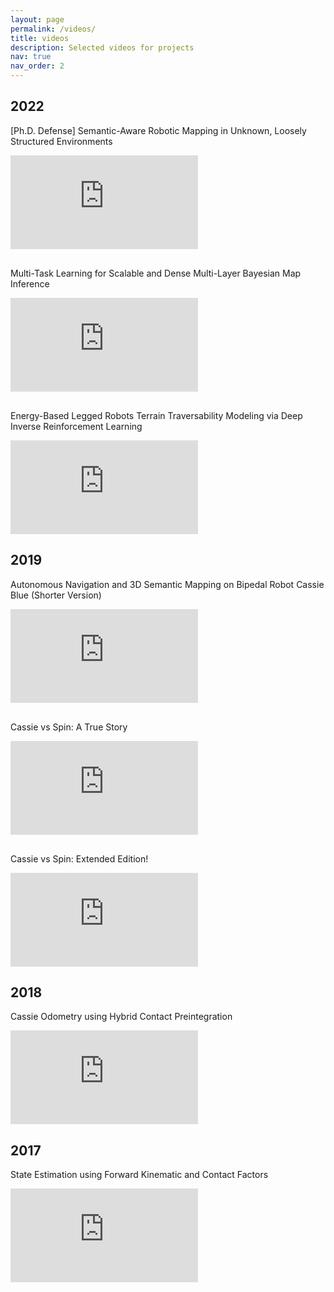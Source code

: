```yaml
---
layout: page
permalink: /videos/
title: videos
description: Selected videos for projects
nav: true
nav_order: 2
---
```


<div class="publications">

  <h2 class="year">2022</h2>
  <div class="row">
  <div class="col-sm-9">
  <div class="title">[Ph.D. Defense] Semantic-Aware Robotic Mapping in Unknown, Loosely Structured Environments</div>
  <p></p>
  <div class="video-container"><iframe class="video z-depth-1 rounded" src="https://www.youtube.com/embed/YMMSnOUpT6k" title="YouTube video player" frameborder="0" allow="accelerometer; autoplay; clipboard-write; encrypted-media; gyroscope; picture-in-picture" allowfullscreen></iframe></div>
  </div>
  </div>

  <div class="row" id="9872320">
  <div class="col-sm-9">
  <p style="margin-top:30px"></p>
  <div class="title">Multi-Task Learning for Scalable and Dense Multi-Layer Bayesian Map Inference</div>
  <p></p>
  <div class="video-container"><iframe class="video z-depth-1 rounded" src="https://www.youtube.com/embed/WnFUGLBmHzc" title="YouTube video player" frameborder="0" allow="accelerometer; autoplay; clipboard-write; encrypted-media; gyroscope; picture-in-picture" allowfullscreen></iframe></div>
  </div>
  </div>

  <div class="row" id="9813568">
  <div class="col-sm-9">
  <p style="margin-top:30px"></p>
  <div class="title">Energy-Based Legged Robots Terrain Traversability Modeling via Deep Inverse Reinforcement Learning</div>
  <p></p>
  <div class="video-container"><iframe class="video z-depth-1 rounded" src="https://www.youtube.com/embed/rZr85nY9-j8" title="YouTube video player" frameborder="0" allow="accelerometer; autoplay; clipboard-write; encrypted-media; gyroscope; picture-in-picture" allowfullscreen></iframe></div>
  </div>
  </div>

  <h2 class="year">2019</h2>
  <div class="row" id="8954837">
  <div class="col-sm-9">
  <div class="title">Autonomous Navigation and 3D Semantic Mapping on Bipedal Robot Cassie Blue (Shorter Version)</div>
  <p></p>
  <div class="video-container"><iframe class="video z-depth-1 rounded" src="https://www.youtube.com/embed/uFyT8zCg1Kk" title="YouTube video player" frameborder="0" allow="accelerometer; autoplay; clipboard-write; encrypted-media; gyroscope; picture-in-picture" allowfullscreen></iframe></div>
  </div>
  </div>

  <div class="row">
  <div class="col-sm-9">
  <p style="margin-top:30px"></p>
  <div class="title">Cassie vs Spin: A True Story</div>
  <p></p>
  <div class="video-container"><iframe class="video z-depth-1 rounded" src="https://www.youtube.com/embed/f-FvcHOQXPc" title="YouTube video player" frameborder="0" allow="accelerometer; autoplay; clipboard-write; encrypted-media; gyroscope; picture-in-picture" allowfullscreen></iframe></div>
  </div>
  </div>

  <div class="row">
  <div class="col-sm-9">
  <p style="margin-top:30px"></p>
  <div class="title">Cassie vs Spin: Extended Edition!</div>
  <p></p>
  <div class="video-container"><iframe class="video z-depth-1 rounded" src="https://www.youtube.com/embed/PPwh74QP65E" title="YouTube video player" frameborder="0" allow="accelerometer; autoplay; clipboard-write; encrypted-media; gyroscope; picture-in-picture" allowfullscreen></iframe></div>
  </div>
  </div>

 <h2 class="year">2018</h2>
 <div class="row" id="8593801">
 <div class="col-sm-9">
 <div class="title">Cassie Odometry using Hybrid Contact Preintegration</div>
 <p></p>
 <div class="video-container"><iframe class="video z-depth-1 rounded" src="https://www.youtube.com/embed/WDPhdl5g2MQ" title="YouTube video player" frameborder="0" allow="accelerometer; autoplay; clipboard-write; encrypted-media; gyroscope; picture-in-picture" allowfullscreen></iframe></div>
 </div>
 </div>

 <h2 class="year">2017</h2>
 <div class="row" id="8460748">
 <div class="col-sm-9">
 <div class="title">State Estimation using Forward Kinematic and Contact Factors</div>
 <p></p>
 <div class="video-container"><iframe class="video z-depth-1 rounded" src="https://www.youtube.com/embed/QnFoMR47OBI" title="YouTube video player" frameborder="0" allow="accelerometer; autoplay; clipboard-write; encrypted-media; gyroscope; picture-in-picture" allowfullscreen></iframe></div>
 </div>
 </div>

</div>
